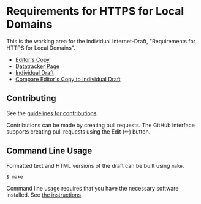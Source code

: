# Requirements for HTTPS for Local Domains

This is the working area for the individual Internet-Draft, "Requirements for HTTPS for Local Domains".

* [Editor's Copy](https://danwing.github.io/requirements-https-local-domains/#go.draft-nygren-requirements-https-local-domains.html)
* [Datatracker Page](https://datatracker.ietf.org/doc/draft-nygren-requirements-https-local-domains)
* [Individual Draft](https://datatracker.ietf.org/doc/html/draft-nygren-requirements-https-local-domains)
* [Compare Editor's Copy to Individual Draft](https://danwing.github.io/requirements-https-local-domains/#go.draft-nygren-requirements-https-local-domains.diff)


## Contributing

See the
[guidelines for contributions](https://github.com/danwing/requirements-https-local-domains/blob/main/CONTRIBUTING.md).

Contributions can be made by creating pull requests.
The GitHub interface supports creating pull requests using the Edit (✏) button.


## Command Line Usage

Formatted text and HTML versions of the draft can be built using `make`.

```sh
$ make
```

Command line usage requires that you have the necessary software installed.  See
[the instructions](https://github.com/martinthomson/i-d-template/blob/main/doc/SETUP.md).

